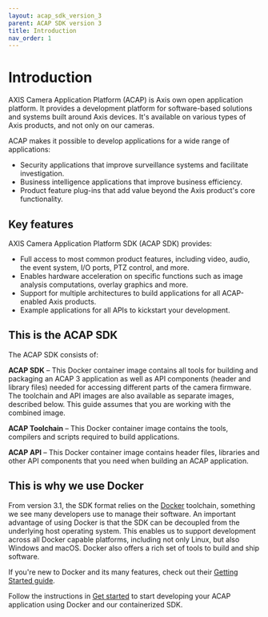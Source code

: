 ```yaml
---
layout: acap_sdk_version_3
parent: ACAP SDK version 3
title: Introduction
nav_order: 1
---
```

# Introduction

AXIS Camera Application Platform (ACAP) is Axis own open application platform. It provides a development platform for software-based solutions and systems built around Axis devices. It's available on various types of Axis products, and not only on our cameras.

ACAP makes it possible to develop applications for a wide range of applications:

- Security applications that improve surveillance systems and facilitate investigation.
- Business intelligence applications that improve business efficiency.
- Product feature plug-ins that add value beyond the Axis product's core functionality.

## Key features

AXIS Camera Application Platform SDK (ACAP SDK) provides:

- Full access to most common product features, including video, audio, the event system, I/O ports, PTZ control, and more.
- Enables hardware acceleration on specific functions such as image analysis computations, overlay graphics and more.
- Support for multiple architectures to build applications for all ACAP-enabled Axis products.
- Example applications for all APIs to kickstart your development.

## This is the ACAP SDK

The ACAP SDK consists of:

**ACAP SDK** – This Docker container image contains all tools for building and packaging an ACAP 3 application as well as API components (header and library files) needed for accessing different parts of the camera firmware. The toolchain and API images are also available as separate images, described below. This guide assumes that you are working with the combined image.

**ACAP Toolchain** – This Docker container image contains the tools, compilers and scripts required to build applications.

**ACAP API** – This Docker container image contains header files, libraries and other API components that you need when building an ACAP application.

## This is why we use Docker

From version 3.1, the SDK format relies on the [Docker](https://www.docker.com/) toolchain, something we see many developers use to manage their software. An important advantage of using Docker is that the SDK can be decoupled from the underlying host operating system. This enables us to support development across all Docker capable platforms, including not only Linux, but also Windows and macOS. Docker also offers a rich set of tools to build and ship software.

If you're new to Docker and its many features, check out their [Getting Started guide](https://www.docker.com/get-started).

Follow the instructions in [Get started](../get-started/) to start developing your ACAP application using Docker and our containerized SDK.
